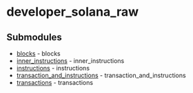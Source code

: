 # developer_solana_raw

<!-- CUSTOM DOCS START -->

<!-- CUSTOM DOCS END -->

## Submodules
- [blocks](blocks/README.md) - blocks
- [inner_instructions](inner_instructions/README.md) - inner_instructions
- [instructions](instructions/README.md) - instructions
- [transaction_and_instructions](transaction_and_instructions/README.md) - transaction_and_instructions
- [transactions](transactions/README.md) - transactions

